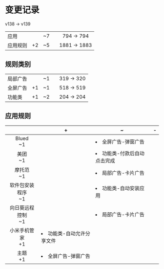 # 变更记录

v138 -> v139

||||||
|-|:-:|:-:|:-:|:-:|
|应用||~7||794 -> 794|
|应用规则|+2|~5||1881 -> 1883|

## 规则类别

||||||
|-|:-:|:-:|:-:|:-:|
|局部广告||~1||319 -> 320|
|全屏广告|+1|~1||518 -> 519|
|功能类|+1|~2||204 -> 204|

## 应用规则

||+|~|-|
|:-:|-|-|-|
|Blued<br>~1||<li>全屏广告-弹窗广告||
|美团<br>~1||<li>功能类-付款后自动点击完成||
|摩托范<br>~1||<li>局部广告-卡片广告||
|软件包安装程序<br>~1||<li>功能类-自动安装应用||
|向日葵远程控制<br>~1||<li>局部广告-卡片广告||
|小米手机管家<br>+1|<li>功能类-自动允许分享文件|||
|主题<br>+1|<li>全屏广告-弹窗广告|||
